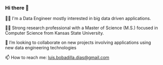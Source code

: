### Hi there 👋

👨‍💻  I'm a Data Engineer mostly interested in big data driven applications.

👨‍🎓  Strong research professional with a Master of Science (M.S.) focused in Computer Science from Kansas State University.

👯  I’m looking to collaborate on new projects involving applications using new data engineering technologies

📫  How to reach me: luis.bobadilla.dias@gmail.com
